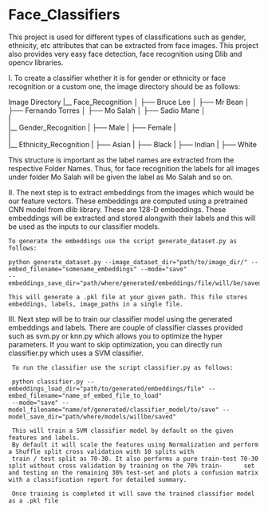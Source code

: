 # Face_Classifiers

This project is used for different types of classifications such as gender, ethnicity, etc attributes that can be extracted from face images. 
This project also provides very easy face detection, face recognition using Dlib and opencv libraries. 

I. To create a classifier whether it is for gender or ethnicity or face recognition or a custom one, the image directory should be as follows:

Image Directory
|__ Face_Recognition
│       ├── Bruce Lee
│       ├── Mr Bean
│       ├── Fernando Torres
│       ├── Mo Salah
│       ├── Sadio Mane
│   
|   
|__ Gender_Recognition
|       ├── Male
|       ├── Female
|   
|   
|__ Ethnicity_Recognition
|       ├── Asian
|       ├── Black
|       ├── Indian
|       ├── White


This structure is important as the label names are extracted from the respective Folder Names. Thus, for face recognition the labels for all images under folder Mo Salah will be given the label as Mo Salah and so on. 

II. The next step is to extract embeddings from the images which would be our feature vectors. These embeddings are computed using a pretrained CNN model from dlib library. These are 128-D embeddings. These embeddings will be extracted and stored alongwith their labels and this will be used as the inputs to our classifier models. 
    
    To generate the embeddings use the script generate_dataset.py as follows:
    
    python generate_dataset.py --image_dataset_dir="path/to/image_dir/" --embed_filename="somename_embeddings" --mode="save" 
    --embeddings_save_dir="path/where/generated/embeddings/file/will/be/saved"
    
    This will generate a .pkl file at your given path. This file stores embeddings, labels, image_paths in a single file.
   
III. Next step will be to train our classifier model using the generated embeddings and labels.
     There are couple of classifier classes provided such as svm.py or knn.py which allows you to optimize the hyper parameters. If you want to skip optimization, you can directly run classifier.py which uses a SVM classifier.
     
     To run the classifier use the script classifier.py as follows:
     
     python classifier.py --embeddings_load_dir="path/to/generated/embeddings/file" --embed_filename="name_of_embed_file_to_load"
     --mode="save" --model_filename="name/of/generated/classifier_model/to/save" --model_save_dir="path/where/models/willbe/saved"
     
     This will train a SVM classifier model by default on the given features and labels. 
     By default it will scale the features using Normalization and perform a Shuffle split cross validation with 10 splits with 
     train / test split as 70-30. It also performs a pure train-test 70-30 split without cross validation by training on the 70% train-      set and testing on the remaining 30% test-set and plots a confusion matrix with a classification report for detailed summary. 
     
     Once training is completed it will save the trained classifier model as a .pkl file
   
    
